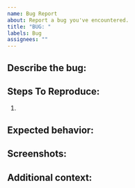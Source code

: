```yaml
---
name: Bug Report
about: Report a bug you've encountered.
title: "BUG: "
labels: Bug
assignees: ""
---
```


## Describe the bug:

## Steps To Reproduce:

1.

## Expected behavior:

## Screenshots:

## Additional context:
